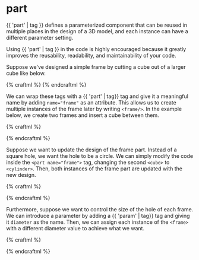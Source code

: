 # part

{{ 'part' | tag }} defines a parameterized component that can be
reused in multiple places in the design of a 3D model, and each instance
can have a different parameter setting.

Using {{ 'part' | tag }} in the code is highly encouraged because it greatly improves
the reusability, readability, and maintainability of your code.

Suppose we've designed a simple frame by cutting a cube out of a larger cube like
below.

{% craftml %}
<g l="center" t="size z 2; cut #inside">
  <cube id="outside"/>
  <cube t="size xy 8" id="inside"/>
</g>
{% endcraftml %}

We can wrap these tags with a {{ 'part' | tag}} tag and give it a meaningful
name by adding `name="frame"` as an attribute. This allows us to create
multiple instances of the frame later by writing `<frame/>`. In the example
below, we create two frames and insert a cube between them.

{% craftml %}
<part name="frame">
  <g l="center" t="size z 2; cut #inside">
    <cube id="outside"/>
    <cube t="size xy 8" id="inside"/>
  </g>
</part>

<row>
  <frame/>
  <cube/>
  <frame/>
</row>
{% endcraftml %}

Suppose we want to update the design of the frame part. Instead of a square
hole, we want the hole to be a circle. We can simply modify the code inside
the `<part name="frame">` tag, changing the second `<cube>` to `<cylinder>`.
Then, both instances of the frame part are updated with the new design.

{% craftml %}
<part name="frame">
  <g l="center" t="size z 2; cut #inside">
    <cube id="outside"/>
    <cylinder t="size xy 8" id="inside"/>
  </g>
</part>

<row>
  <frame/>
  <cube/>
  <frame/>
</row>
{% endcraftml %}

Furthermore, suppose we want to control the size of the hole of each frame.
We can introduce a parameter by adding a {{ 'param' | tag}} tag and
giving it `diameter` as the name. Then, we can assign each instance of
the `<frame>` with a different diameter value to achieve what we want.

{% craftml %}
<part name="frame">
  <param name="diameter" type="number" value="10"/>
  <g l="center" t="size z 2; cut #inside">
    <cube id="outside"/>
    <cylinder t="size xy {:diameter:}" id="inside"/>
  </g>
</part>

<row>
  <frame diameter="5"/>
  <cube/>
  <frame diameter="8"/>
</row>
{% endcraftml %}
